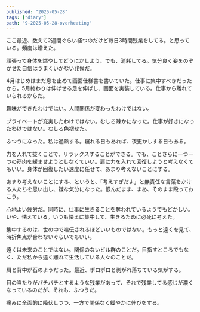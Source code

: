```yaml
---
published: "2025-05-28"
tags: ["diary"]
path: "9-2025-05-28-overheating"
---
```

ここ最近、数えて2週間ぐらい経つのだけど毎日3時間残業をしてる。と思っている。頻度は増えた。

頑張って身体を燃やしてどうにかしよう、でも、消耗してる。気分良く姿をのぞかせた自信はうまくいかない兆候だ。

4月はじめはまだ息を止めて画面仕様書を書いていた。仕事に集中すべきだったから。5月終わりは伸ばせる足を伸ばし、画面を実装している。仕事から離れていられるからだ。

趣味ができたわけではい。人間関係が変わったわけではない。

プライベートが充実したわけではない。むしろ疎かになった。仕事が好きになったわけではない。むしろ色褪せた。

ふつうになった。私は過熱する。寝れる日もあれば、夜更かしする日もある。

力を入れて抜くことで、リラックスすることができる。でも、ことさらに一つ一つの筋肉を緩ませようとしなくていい。肩に力を入れて回復しようと考えなくてもいい。身体が回復したい速度に任せて、あまり考えないことにする。

あまり考えないことにする、というと、「考えすぎだよ」と無責任な言葉をかける人たちを思い出し、嫌な気分になった。恨んだまま、まあ、そのまま殴っておこう。

心地よい疲労だ。同時に、仕事に生きることを奪われているようでもどかしい。いや、怯えている。いつも怯えに集中して、生きるために必死に考えた。

集中するのは、世の中で喧伝されるほどいいものではない。もっと遠くを見て、時折焦点が合わないぐらいでもいい。

遠くは未来のことではない。関係のないビル群のことだ。目指すところでもなく、ただ私から遠く離れて生活している人々のことだ。

肩と背中が石のようだった。最近、ポロポロと剥がれ落ちている気がする。

目の当たりがパチパチとするような残業があって、それで残業してる感じが濃くなっているのだが、それも、ふつうだ。

痛みに全面的に降伏しつつ、一方で関係なく緩やかに伸びをする。